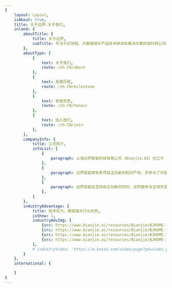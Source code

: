 ```yaml
---
{
    layout: Layout,
    isAbout: true,
    title: 关于边界-关于我们,
    inland: {
        aboutTitle: {
            title: 关于边界,
            subTitle: 专注于区块链、大数据相关产品技术研发和解决方案的⾼科技公司
        },
        aboutType: [
            {
                text: 关于我们,
                route: /zh-CN/about
            },
            {
                text: 发展历程,
                route: /zh-CN/milestone
            },
            {
                text: 荣誉资质,
                route: /zh-CN/honour
            },
            {
                text: 加入我们,
                route: /zh-CN/join
            },
        ],
        companyInfo: {
            title: 公司简介,
            infoList: [
                {
                    paragraph: 上海边界智能科技有限公司（Bianjie.AI）创立于 2016 年，是一家专注于区块链、大数据相关产品技术研发、应用平台建设和解决方案咨询的国家高新技术企业。边界智能以区块链跨链、NFT 技术及大数据隐私保护技术为核心，自主研发了安全可控、符合国密标准、支持下一代分布式商业系统的企业级联盟链产品- IRITA 产品系列，并与区块链服务网络（BSN）、南京数字金融产业研究院、亚洲数字银行、中国丝路集团全资子公司丝路之舟 DODR、海南国际文化艺术品交易中心、北京文交联合、 南京壹证通等合作伙伴，在跨链服务、数字金融、跨境贸易、大数据隐私保护等领域共同推进创新技术的落地应用，创造商业价值，服务实体经济。
                },
                {
                    paragraph: 边界智能拥有多项自主创新的知识产权，并参与了中国科学技术出版社出版的中国科协新一代信息技术系列丛书《区块链导论》的编撰。荣获包括长三角区块链应用创新大赛成长组冠军、南京创新周数字金融创新大赛特等奖、中国创新创业优胜企业、中国健康医疗大数据天使之星组冠军等多个区块链创新奖项。
                },
                {
                    paragraph: 边界智能在坚持自主创新的同时，还积极参与全球开源技术协作，是全球著名开源跨链项目 Cosmos/IRISnet 的技术开发者，边界智能开发的开源跨链代码被数十个全球开源区块链项目所采用。创始团队来自于 IBM Watson 全球研究院、万向区块链、中国金融在线等，在区块链技术研发方面超过 5 年经验、企业运营中超过 10 年以上工作经验，对相关行业领域均有着深厚的理解。核心研发团队毕业于卡内基梅隆（CMU）、马里兰（UMCP）、清华、北大、复旦、交大、人大等全球一流学府，覆盖计算机工程、自动化、算法与软件开发等专业。
                },
            ]
        },
        industryAdvantage: {
            title: 技术实力，铸就强大行业优势,
            isShow: 1,
            industryAdvImg: [
                {src: https://www.bianjie.ai/resources/Bianjie/BJHOME-IMAGE/about-us/1.png},
                {src: https://www.bianjie.ai/resources/Bianjie/BJHOME-IMAGE/about-us/2.png},
                {src: https://www.bianjie.ai/resources/Bianjie/BJHOME-IMAGE/about-us/3.png},
                {src: https://www.bianjie.ai/resources/Bianjie/BJHOME-IMAGE/about-us/4.png},
            ],
            # industryVideo: 'https://m.baidu.com/video/page?pd=video_page&nid=16636888572505741568&sign=4003613747986156398&word=%E6%AD%A3%E8%83%BD%E9%87%8F%E7%9F%AD%E8%A7%86%E9%A2%91%E4%B8%8B%E8%BD%BD&oword=%E6%AD%A3%E8%83%BD%E9%87%8F%E7%9F%AD%E8%A7%86%E9%A2%91%E4%B8%8B%E8%BD%BD&atn=index&frsrcid=4185&ext={%22jsy%22:1}&top={%22sfhs%22:1,%22_hold%22:2}&compilation_ext={%22hejiNid%22:%224360048695266897456%22,%22hjtab%22:1,%22compilation_id%22:%2213418543451505289897%22}&sl=4&fr0=A&fr1=A&lid=7881791165422909855&referlid=7881791165422909855&ms=1&frorder=1&_t=1630656217352'
        }
    },
    international: {

    }
}
---
```

